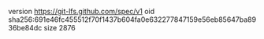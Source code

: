 version https://git-lfs.github.com/spec/v1
oid sha256:691e46fc455512f70f1437b604fa0e632277847159e56eb85647ba8936be84dc
size 2876
